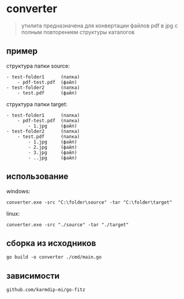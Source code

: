 # converter

> утилита предназначена для конвертации файлов pdf в jpg с полным повторением структуры каталогов


## пример

структура папки source:
```
- test-folder1      (папка)
    - pdf-test.pdf  (файл)
- test-folder2      (папка)
    - test.pdf      (файл)  
```

структура папки target:
```
- test-folder1      (папка)
    - pdf-test.pdf  (папка)
        - 1.jpg     (файл)
- test-folder2      (папка)
    - test.pdf      (папка)   
        - 1.jpg     (файл)
        - 2.jpg     (файл)
        - 3.jpg     (файл)
        - ..jpg     (файл)
```

## использование

windows:
```
converter.exe -src "C:\folder\source" -tar "C:\folder\target"
```

linux:
```
converter.exe -src "./source" -tar "./target"
```

## сборка из исходников
```
go build -o converter ./cmd/main.go
```

## зависимости
```
github.com/karmdip-mi/go-fitz
```